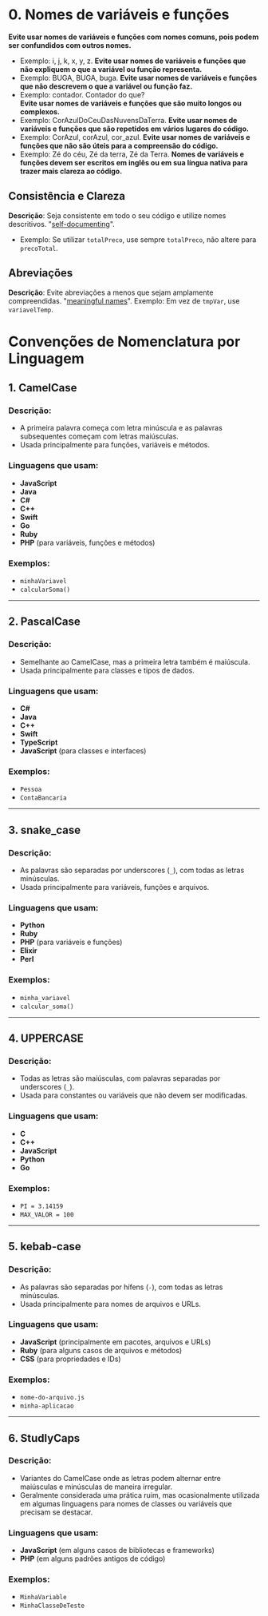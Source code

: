 # 0. Nomes de variáveis e funções 

**Evite usar nomes de variáveis e funções com nomes comuns, pois podem ser confundidos com outros nomes.**
- Exemplo: i, j, k, x, y, z.
**Evite usar nomes de variáveis e funções que não expliquem o que a variável ou função representa.**
- Exemplo: BUGA, BUGA, buga.
**Evite usar nomes de variáveis e funções que não descrevem o que a variável ou função faz.**
- Exemplo: contador. Contador do que?	
**Evite usar nomes de variáveis e funções que são muito longos ou complexos.**
- Exemplo: CorAzulDoCeuDasNuvensDaTerra.
**Evite usar nomes de variáveis e funções que são repetidos em vários lugares do código.**
- Exemplo: CorAzul, corAzul, cor_azul.
 **Evite usar nomes de variáveis e funções que não são úteis para a compreensão do código.**
- Exemplo: Zé do céu, Zé da terra, Zé da Terra.
**Nomes de variáveis e funções devem ser escritos em inglês ou em sua língua nativa para trazer mais clareza ao código.**
## Consistência e Clareza
 **Descrição**: Seja consistente em todo o seu código e utilize nomes descritivos. "[self-documenting](https://en.wikipedia.org/wiki/Self-documenting_code)".
- Exemplo: Se utilizar `totalPreco`, use sempre `totalPreco`, não altere para `precoTotal`.

## Abreviações
**Descrição**: Evite abreviações a menos que sejam amplamente compreendidas. "[meaningful names](https://en.wikipedia.org/wiki/Meaningful_name)".
Exemplo: Em vez de `tmpVar`, use `variavelTemp`.

# Convenções de Nomenclatura por Linguagem

## 1. CamelCase

### Descrição:
- A primeira palavra começa com letra minúscula e as palavras subsequentes começam com letras maiúsculas.
- Usada principalmente para funções, variáveis e métodos.

### Linguagens que usam:
- **JavaScript**
- **Java**
- **C#**
- **C++**
- **Swift**
- **Go**
- **Ruby**
- **PHP** (para variáveis, funções e métodos)

### Exemplos:
- `minhaVariavel`
- `calcularSoma()`

---

## 2. PascalCase

### Descrição:
- Semelhante ao CamelCase, mas a primeira letra também é maiúscula.
- Usada principalmente para classes e tipos de dados.

### Linguagens que usam:
- **C#**
- **Java**
- **C++**
- **Swift**
- **TypeScript**
- **JavaScript** (para classes e interfaces)

### Exemplos:
- `Pessoa`
- `ContaBancaria`

---

## 3. snake_case

### Descrição:
- As palavras são separadas por underscores (`_`), com todas as letras minúsculas.
- Usada principalmente para variáveis, funções e arquivos.

### Linguagens que usam:
- **Python**
- **Ruby**
- **PHP** (para variáveis e funções)
- **Elixir**
- **Perl**

### Exemplos:
- `minha_variavel`
- `calcular_soma()`

---

## 4. UPPERCASE

### Descrição:
- Todas as letras são maiúsculas, com palavras separadas por underscores (`_`).
- Usada para constantes ou variáveis que não devem ser modificadas.

### Linguagens que usam:
- **C**
- **C++**
- **JavaScript**
- **Python**
- **Go**

### Exemplos:
- `PI = 3.14159`
- `MAX_VALOR = 100`

---

## 5. kebab-case

### Descrição:
- As palavras são separadas por hífens (`-`), com todas as letras minúsculas.
- Usada principalmente para nomes de arquivos e URLs.

### Linguagens que usam:
- **JavaScript** (principalmente em pacotes, arquivos e URLs)
- **Ruby** (para alguns casos de arquivos e métodos)
- **CSS** (para propriedades e IDs)

### Exemplos:
- `nome-do-arquivo.js`
- `minha-aplicacao`

---

## 6. StudlyCaps

### Descrição:
- Variantes do CamelCase onde as letras podem alternar entre maiúsculas e minúsculas de maneira irregular.
- Geralmente considerada uma prática ruim, mas ocasionalmente utilizada em algumas linguagens para nomes de classes ou variáveis que precisam se destacar.

### Linguagens que usam:
- **JavaScript** (em alguns casos de bibliotecas e frameworks)
- **PHP** (em alguns padrões antigos de código)

### Exemplos:
- `MinhaVariable`
- `MinhaClasseDeTeste`

